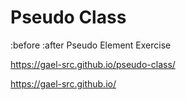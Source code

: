 # Pseudo Class

:before :after Pseudo Element Exercise

https://gael-src.github.io/pseudo-class/

https://gael-src.github.io/
